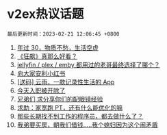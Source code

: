 # v2ex热议话题

`最后更新时间：2023-02-21 12:06:45 +0800`

1. [年过 30，物质不愁，生活空虚](https://www.v2ex.com/t/917652)
1. [《狂飙》真那么好看？](https://www.v2ex.com/t/917608)
1. [jellyfin / plex / emby 都用过的老哥最终选择了哪个？](https://www.v2ex.com/t/917723)
1. [向大家安利小红书](https://www.v2ex.com/t/917797)
1. [[送码] 云雨，一款记录性生活的 App](https://www.v2ex.com/t/917758)
1. [今天入职被开除了](https://www.v2ex.com/t/917566)
1. [兄弟们,求分享你们的配眼镜经验](https://www.v2ex.com/t/917805)
1. [求助：家宽跑 PT，还有什么能优化的嘛](https://www.v2ex.com/t/917695)
1. [那些长期找不到工作的程序员，都去做什么了？](https://www.v2ex.com/t/917607)
1. [我弟要买房，朝我们借钱.....我个媳妇因为这个闹矛盾](https://www.v2ex.com/t/917858)

